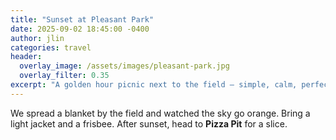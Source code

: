 ```yaml
---
title: "Sunset at Pleasant Park"
date: 2025-09-02 18:45:00 -0400
author: jlin
categories: travel
header:
  overlay_image: /assets/images/pleasant-park.jpg
  overlay_filter: 0.35
excerpt: "A golden hour picnic next to the field — simple, calm, perfect."
---
```


We spread a blanket by the field and watched the sky go orange. Bring a light jacket and a frisbee. After sunset, head to **Pizza Pit** for a slice.
